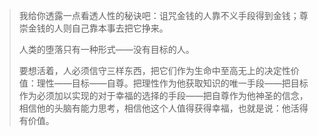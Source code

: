 > 我给你透露一点看透人性的秘诀吧：诅咒金钱的人靠不义手段得到金钱；尊崇金钱的人则自己靠本事去把它挣来。
>
> 人类的堕落只有一种形式——没有目标的人。
>
> 要想活着，人必须信守三样东西，把它们作为生命中至高无上的决定性价值：理性——目标——自尊。把理性作为他获取知识的唯一手段——把目标作为必须加以实现的对于幸福的选择的手段——把自尊作为他神圣的信念，相信他的头脑有能力思考，相信他这个人值得获得幸福，也就是说：他活得有价值。